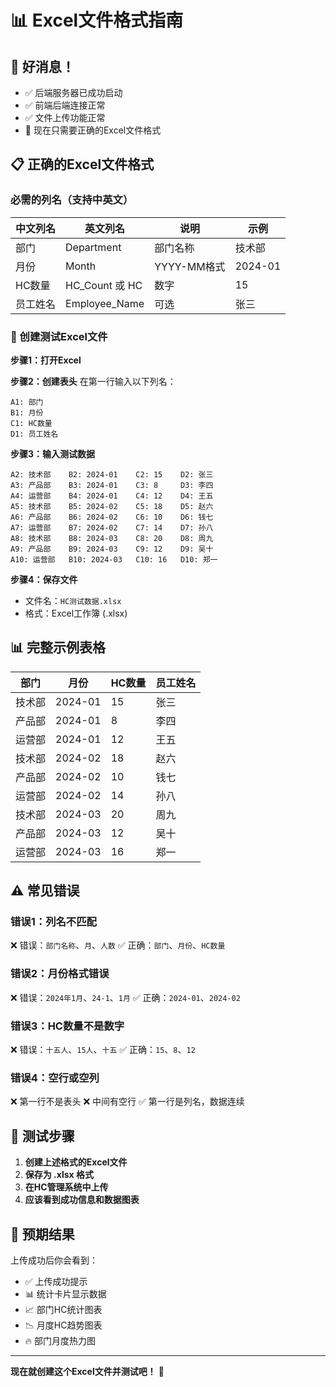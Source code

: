 # 📊 Excel文件格式指南

## 🎉 好消息！
- ✅ 后端服务器已成功启动
- ✅ 前端后端连接正常
- ✅ 文件上传功能正常
- 🎯 现在只需要正确的Excel文件格式

## 📋 正确的Excel文件格式

### 必需的列名（支持中英文）

| 中文列名 | 英文列名 | 说明 | 示例 |
|---------|---------|------|------|
| 部门 | Department | 部门名称 | 技术部 |
| 月份 | Month | YYYY-MM格式 | 2024-01 |
| HC数量 | HC_Count 或 HC | 数字 | 15 |
| 员工姓名 | Employee_Name | 可选 | 张三 |

### 📝 创建测试Excel文件

**步骤1：打开Excel**

**步骤2：创建表头**
在第一行输入以下列名：
```
A1: 部门
B1: 月份
C1: HC数量
D1: 员工姓名
```

**步骤3：输入测试数据**
```
A2: 技术部    B2: 2024-01    C2: 15    D2: 张三
A3: 产品部    B3: 2024-01    C3: 8     D3: 李四
A4: 运营部    B4: 2024-01    C4: 12    D4: 王五
A5: 技术部    B5: 2024-02    C5: 18    D5: 赵六
A6: 产品部    B6: 2024-02    C6: 10    D6: 钱七
A7: 运营部    B7: 2024-02    C7: 14    D7: 孙八
A8: 技术部    B8: 2024-03    C8: 20    D8: 周九
A9: 产品部    B9: 2024-03    C9: 12    D9: 吴十
A10: 运营部   B10: 2024-03   C10: 16   D10: 郑一
```

**步骤4：保存文件**
- 文件名：`HC测试数据.xlsx`
- 格式：Excel工作簿 (.xlsx)

## 📊 完整示例表格

| 部门 | 月份 | HC数量 | 员工姓名 |
|------|------|--------|----------|
| 技术部 | 2024-01 | 15 | 张三 |
| 产品部 | 2024-01 | 8 | 李四 |
| 运营部 | 2024-01 | 12 | 王五 |
| 技术部 | 2024-02 | 18 | 赵六 |
| 产品部 | 2024-02 | 10 | 钱七 |
| 运营部 | 2024-02 | 14 | 孙八 |
| 技术部 | 2024-03 | 20 | 周九 |
| 产品部 | 2024-03 | 12 | 吴十 |
| 运营部 | 2024-03 | 16 | 郑一 |

## ⚠️ 常见错误

### 错误1：列名不匹配
❌ 错误：`部门名称`、`月`、`人数`
✅ 正确：`部门`、`月份`、`HC数量`

### 错误2：月份格式错误
❌ 错误：`2024年1月`、`24-1`、`1月`
✅ 正确：`2024-01`、`2024-02`

### 错误3：HC数量不是数字
❌ 错误：`十五人`、`15人`、`十五`
✅ 正确：`15`、`8`、`12`

### 错误4：空行或空列
❌ 第一行不是表头
❌ 中间有空行
✅ 第一行是列名，数据连续

## 🚀 测试步骤

1. **创建上述格式的Excel文件**
2. **保存为 .xlsx 格式**
3. **在HC管理系统中上传**
4. **应该看到成功信息和数据图表**

## 🎯 预期结果

上传成功后你会看到：
- ✅ 上传成功提示
- 📊 统计卡片显示数据
- 📈 部门HC统计图表
- 📉 月度HC趋势图表
- 🔥 部门月度热力图

---

**现在就创建这个Excel文件并测试吧！** 🎉
